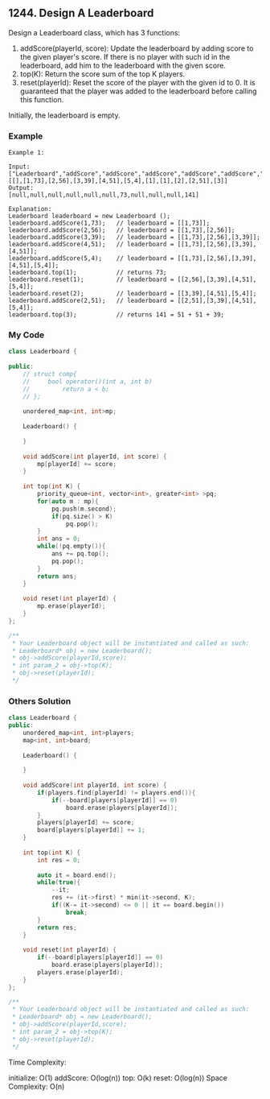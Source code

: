 ## 1244. Design A Leaderboard

Design a Leaderboard class, which has 3 functions:

1. addScore(playerId, score): Update the leaderboard by adding score to the given player's score. If there is no player with such id in the leaderboard, add him to the leaderboard with the given score.
2. top(K): Return the score sum of the top K players.
3. reset(playerId): Reset the score of the player with the given id to 0. It is guaranteed that the player was added to the leaderboard before calling this function.

Initially, the leaderboard is empty.

 
### Example
```
Example 1:

Input: 
["Leaderboard","addScore","addScore","addScore","addScore","addScore","top","reset","reset","addScore","top"]
[[],[1,73],[2,56],[3,39],[4,51],[5,4],[1],[1],[2],[2,51],[3]]
Output: 
[null,null,null,null,null,null,73,null,null,null,141]

Explanation: 
Leaderboard leaderboard = new Leaderboard ();
leaderboard.addScore(1,73);   // leaderboard = [[1,73]];
leaderboard.addScore(2,56);   // leaderboard = [[1,73],[2,56]];
leaderboard.addScore(3,39);   // leaderboard = [[1,73],[2,56],[3,39]];
leaderboard.addScore(4,51);   // leaderboard = [[1,73],[2,56],[3,39],[4,51]];
leaderboard.addScore(5,4);    // leaderboard = [[1,73],[2,56],[3,39],[4,51],[5,4]];
leaderboard.top(1);           // returns 73;
leaderboard.reset(1);         // leaderboard = [[2,56],[3,39],[4,51],[5,4]];
leaderboard.reset(2);         // leaderboard = [[3,39],[4,51],[5,4]];
leaderboard.addScore(2,51);   // leaderboard = [[2,51],[3,39],[4,51],[5,4]];
leaderboard.top(3);           // returns 141 = 51 + 51 + 39;
```

### My Code
```c++
class Leaderboard {
    
public:
    // struct comp{
    //     bool operator()(int a, int b)
    //         return a < b;
    // };
    
    unordered_map<int, int>mp;
    
    Leaderboard() {
        
    }
    
    void addScore(int playerId, int score) {
        mp[playerId] += score;
    }
    
    int top(int K) {
        priority_queue<int, vector<int>, greater<int> >pq;
        for(auto m : mp){
            pq.push(m.second);
            if(pq.size() > K)
                pq.pop();
        }
        int ans = 0;
        while(!pq.empty()){
            ans += pq.top();
            pq.pop();
        }
        return ans;
    }
    
    void reset(int playerId) {
        mp.erase(playerId);
    }
};

/**
 * Your Leaderboard object will be instantiated and called as such:
 * Leaderboard* obj = new Leaderboard();
 * obj->addScore(playerId,score);
 * int param_2 = obj->top(K);
 * obj->reset(playerId);
 */
```


### Others Solution
```c++
class Leaderboard {
public:
    unordered_map<int, int>players;
    map<int, int>board;
    
    Leaderboard() {
        
    }
    
    void addScore(int playerId, int score) {
        if(players.find(playerId) != players.end()){
            if(--board[players[playerId]] == 0)
                board.erase(players[playerId]);
        }
        players[playerId] += score;
        board[players[playerId]] += 1;
    }
    
    int top(int K) {
        int res = 0;
        
        auto it = board.end();
        while(true){
            --it;
            res += (it->first) * min(it->second, K);
            if((K-= it->second) <= 0 || it == board.begin())
                break;
        }
        return res;
    }
    
    void reset(int playerId) {
        if(--board[players[playerId]] == 0)
            board.erase(players[playerId]);
        players.erase(playerId);
    }
};

/**
 * Your Leaderboard object will be instantiated and called as such:
 * Leaderboard* obj = new Leaderboard();
 * obj->addScore(playerId,score);
 * int param_2 = obj->top(K);
 * obj->reset(playerId);
 */
```

Time Complexity:

initialize: O(1)
addScore: O(log(n))
top: O(k)
reset: O(log(n))
Space Complexity: O(n)


